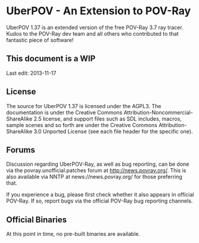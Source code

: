UberPOV - An Extension to POV-Ray
=================================

UberPOV 1.37 is an extended version of the free POV-Ray 3.7 ray tracer. Kudos to the POV-Ray dev team
and all others who contributed to that fantastic piece of software!

This document is a WIP
--------------------------------------

Last edit: 2013-11-17

License
--------------------------------------

The source for UberPOV 1.37 is licensed under the AGPL3. The documentation is under the
Creative Commons Attribution-Noncommercial-ShareAlike 2.5 license, and support files such
as SDL includes, macros, sample scenes and so forth are under the Creative Commons Attribution-ShareAlike
3.0 Unported License (see each file header for the specific one).

Forums
--------------------------------------

Discussion regarding UberPOV-Ray, as well as bug reporting, can be done via the
povray.unofficial.patches forum at http://news.povray.org/. This is also available
via NNTP at news://news.povray.org/ for those preferring that.

If you experience a bug, please first check whether it also appears in official
POV-Ray. If so, report bugs via the official POV-Ray bug reporting channels.

Official Binaries
--------------------------------------

At this point in time, no pre-built binaries are available.
